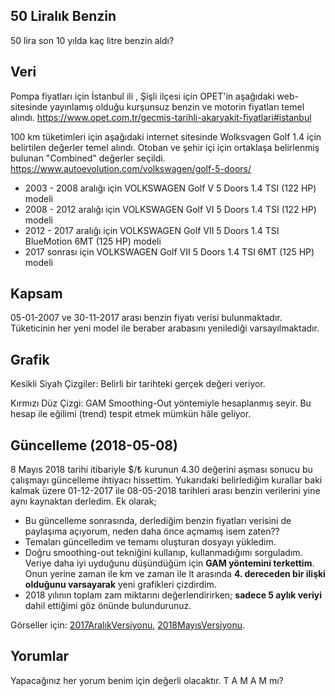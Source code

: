 ## 50 Liralık Benzin
50 lira son 10 yılda kaç litre benzin aldı?

## Veri

Pompa fiyatları için İstanbul ili , Şişli ilçesi için OPET'in aşağıdaki web-sitesinde yayınlamış olduğu kurşunsuz benzin ve motorin fiyatları temel alındı.
https://www.opet.com.tr/gecmis-tarihli-akaryakit-fiyatlari#istanbul

100 km tüketimleri için aşağıdaki internet sitesinde Wolksvagen Golf 1.4 için belirtilen değerler temel alındı. Otoban ve şehir içi için ortaklaşa belirlenmiş bulunan "Combined" değerler seçildi.
https://www.autoevolution.com/volkswagen/golf-5-doors/

* 2003 - 2008 aralığı için VOLKSWAGEN Golf V 5 Doors 1.4 TSI (122 HP) modeli
* 2008 - 2012 aralığı için VOLKSWAGEN Golf VI 5 Doors 1.4 TSI (122 HP) modeli 
* 2012 - 2017 aralığı için VOLKSWAGEN Golf VII 5 Doors 1.4 TSI BlueMotion 6MT (125 HP) modeli
* 2017 sonrası için VOLKSWAGEN Golf VII 5 Doors 1.4 TSI 6MT (125 HP) modeli

## Kapsam
05-01-2007 ve 30-11-2017 arası benzin fiyatı verisi bulunmaktadır.
Tüketicinin her yeni model ile beraber arabasını yenilediği varsayılmaktadır.

## Grafik
Kesikli Siyah Çizgiler: Belirli bir tarihteki gerçek değeri veriyor.

Kırmızı Düz Çizgi: GAM Smoothing-Out yöntemiyle hesaplanmış seyir. Bu hesap ile eğilimi (trend) tespit etmek mümkün hâle geliyor.

## Güncelleme (2018-05-08)
8 Mayıs 2018 tarihi itibariyle $/₺ kurunun 4.30 değerini aşması sonucu bu çalışmayı güncelleme ihtiyacı hissettim.
Yukarıdaki belirlediğim kurallar baki kalmak üzere 01-12-2017 ile 08-05-2018 tarihleri arası benzin verilerini yine aynı kaynaktan derledim.
Ek olarak;

* Bu güncelleme sonrasında, derlediğim benzin fiyatları verisini de paylaşıma açıyorum, neden daha önce açmamış isem zaten??
* Temaları güncelledim ve temamı oluşturan dosyayı yükledim.
* Doğru smoothing-out tekniğini kullanıp, kullanmadığımı sorguladım. Veriye daha iyi uyduğunu düşündüğüm için **GAM yöntemini terkettim**. Onun yerine zaman ile km ve zaman ile lt arasında **4. dereceden bir ilişki olduğunu varsayarak** yeni grafikleri çizdirdim.
* 2018 yılının toplam zam miktarını değerlendirirken; **sadece 5 aylık veriyi** dahil ettiğimi göz önünde bulundurunuz.

Görseller için: [2017AralıkVersiyonu](https://twitter.com/kazimanil/status/936331512638791681), [2018MayısVersiyonu](https://twitter.com/kazimanil/status/993926671752417280).

## Yorumlar
Yapacağınız her yorum benim için değerli olacaktır. T A M A M mı?